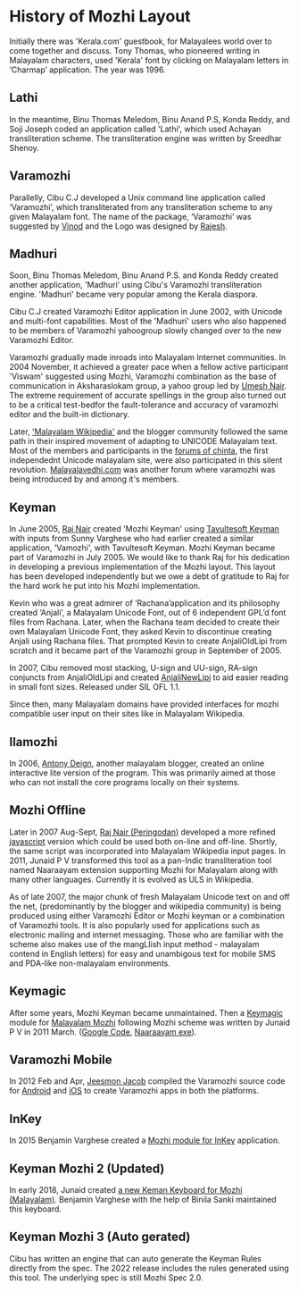 # History of Mozhi Layout
Initially there was 'Kerala.com' guestbook, for Malayalees world over to come together and discuss. Tony Thomas, who pioneered writing in Malayalam characters, used 'Kerala' font by clicking on Malayalam letters in ‘Charmap’ application. The year was 1996.

## Lathi
In the meantime, Binu Thomas Meledom, Binu Anand P.S, Konda Reddy, and Soji Joseph coded an application called 'Lathi', which used Achayan transliteration scheme. The transliteration engine was written by Sreedhar Shenoy.

## Varamozhi
Parallelly, Cibu C.J developed a Unix command line application called ‘Varamozhi’, which transliterated from any transliteration scheme to any given Malayalam font. The name of the package, ‘Varamozhi’ was suggested by [Vinod](http://www.nitc.ac.in/nitc/user_profile/index.jsp?__tg_login=pathari) and the Logo was designed by [Rajesh](http://rajsid.tripod.com/personal.htm).

## Madhuri
Soon, Binu Thomas Meledom, Binu Anand P.S. and Konda Reddy created another application, 'Madhuri' using Cibu's Varamozhi transliteration engine. 'Madhuri' became very popular among the Kerala diaspora.

Cibu C.J created Varamozhi Editor application in June 2002, with Unicode and multi-font capabilities. Most of the 'Madhuri' users who also happened to be members of Varamozhi yahoogroup slowly changed over to the new Varamozhi Editor.

Varamozhi gradually made inroads into Malayalam Internet communities. In 2004 November, it achieved a greater pace when a fellow active participant 'Viswam' suggested using Mozhi, Varamozhi combination as the base of communication in Aksharaslokam group, a yahoo group led by [Umesh Nair](http://malayalam.usvishakh.net/blog/). The extreme requirement of accurate spellings in the group also turned out to be a critical test-bedfor the fault-tolerance and accuracy of varamozhi editor and the built-in dictionary.

Later, ['Malayalam Wikipedia'](http://ml.wikipedia.org/) and the blogger community followed the same path in their inspired movement of adapting to UNICODE Malayalam text. Most of the members and participants in the [forums of chinta](http://chintha.com/), the first independednt Unicode malayalam site, were also participated in this silent revolution. [Malayalavedhi.com](http://www.malayalavedhi.com/) was another forum where varamozhi was being introduced by and among it's members.

## Keyman
In June 2005, [Raj Nair](http://peringz.googlepages.com/) created 'Mozhi Keyman' using [Tavultesoft Keyman](http://www.tavultesoft.com/keyman/Tavultesoft) with inputs from Sunny Varghese who had earlier created a similar application, 'Vamozhi', with Tavultesoft Keyman. Mozhi Keyman became part of Varamozhi in July 2005. We would like to thank Raj for his dedication in developing a previous implementation of the Mozhi layout. This layout has been developed independently but we owe a debt of gratitude to Raj for the hard work he put into his Mozhi implementation.

Kevin who was a great admirer of ‘Rachana’application and its philosophy created ‘Anjali’, a Malayalam Unicode Font, out of 6 independent GPL’d font files from Rachana. Later, when the Rachana team decided to create their own Malayalam Unicode Font, they asked Kevin to discontinue creating Anjali using Rachana files. That prompted Kevin to create AnjaliOldLipi from scratch and it became part of the Varamozhi group in September of 2005.

In 2007, Cibu removed most stacking, U-sign and UU-sign, RA-sign conjuncts from AnjaliOldLipi and created [AnjaliNewLipi](https://sites.google.com/site/cibu/anjalioldlipi-font) to aid easier reading in small font sizes. Released under SIL OFL 1.1.

Since then, many Malayalam domains have provided interfaces for mozhi compatible user input on their sites like in Malayalam Wikipedia.

## Ilamozhi
In 2006, [Antony Deign](http://adeign.googlepages.com/ilamozhi.html), another malayalam blogger, created an online interactive lite version of the program. This was primarily aimed at those who can not install the core programs locally on their systems.

## Mozhi Offline
Later in 2007 Aug-Sept, [Raj Nair (Peringodan)](http://peringz.googlepages.com) developed a more refined [javascript](http://peringz.googlepages.com/mozhi_offline.htm) version which could be used both on-line and off-line. Shortly, the same script was incorporated into Malayalam Wikipedia input pages. In 2011, Junaid P V transformed this tool as a pan-Indic transliteration tool named Naaraayam extension supporting Mozhi for Malayalam along with many other languages. Currently it is evolved as ULS in Wikipedia.

As of late 2007, the major chunk of fresh Malayalam Unicode text on and off the net, (predominantly by the blogger and wikipedia community) is being produced using either Varamozhi Editor or Mozhi keyman or a combination of Varamozhi tools. It is also popularly used for applications such as electronic mailing and internet messaging. Those who are familiar with the scheme also makes use of the mangLIish input method - malayalam contend in English letters) for easy and unambigous text for mobile SMS and PDA-like non-malayalam environments.

## Keymagic
After some years, Mozhi Keyman became unmaintained. Then a [Keymagic](https://keymagic.net/downloads/) module for [Malayalam Mozhi](http://bloghelpline.cyberjalakam.com/2011/03/blog-post_20.html) following Mozhi scheme was written by Junaid P V in 2011 March. ([Google Code](http://code.google.com/p/keymagic), [Naaraayam exe](http://naaraayam.googlecode.com/files/KeyMagic-1.4-Malayalam-setup.exe)).

## Varamozhi Mobile
In 2012 Feb and Apr, [Jeesmon Jacob](https://github.com/jeesmon) compiled the Varamozhi source code for [Android](https://play.google.com/store/apps/details?id=com.jeesmon.apps.varamozhi) and [iOS](https://apps.apple.com/in/app/varamozhi/id514987251) to create Varamozhi apps in both the platforms.

## InKey
In 2015 Benjamin Varghese created a [Mozhi module for InKey](http://inkeysoftware.com/keyboard/mlym-Mozhi/index.html) application. 

## Keyman Mozhi 2 (Updated)
In early 2018, Junaid created [a new Keman Keyboard for Mozhi (Malayalam)](https://keyman.com/keyboards/mozhi_malayalam). Benjamin Varghese with the help of Binila Sanki maintained this keyboard.

## Keyman Mozhi 3 (Auto gerated)
Cibu has written an engine that can auto generate the Keyman Rules directly from the spec. The 2022 release includes the rules generated using this tool. The underlying spec is still Mozhi Spec 2.0.